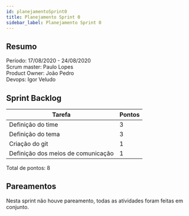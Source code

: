 ```yaml
---
id: planejamentoSprint0
title: Planejamento Sprint 0
sidebar_label: Planejamento Sprint 0
---
```


## Resumo

Período: 17/08/2020 - 24/08/2020 <br>
Scrum master: Paulo Lopes <br>
Product Owner: João Pedro <br>
Devops: Igor Veludo <br>

## Sprint Backlog

| Tarefa | Pontos |
|--------|--------|
| Definição do time | 3 |
| Definição do tema | 3 |
| Criação do git | 1 |
| Definição dos meios de comunicação | 1 |

Total de pontos: 8

## Pareamentos

Nesta sprint não houve pareamento, todas as atividades foram feitas em conjunto.